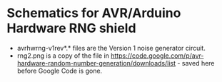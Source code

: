 # Schematics for AVR/Arduino Hardware RNG shield

* avrhwrng-v1rev\*.\* files are the Version 1 noise generator circuit.
* rng2.png is a copy of the file in <https://code.google.com/p/avr-hardware-random-number-generation/downloads/list> - saved here before Google Code is gone.

